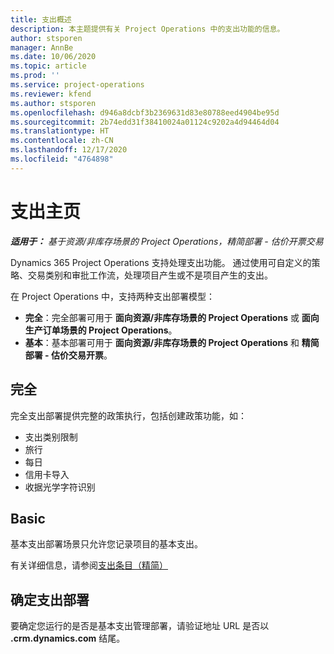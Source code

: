 ```yaml
---
title: 支出概述
description: 本主题提供有关 Project Operations 中的支出功能的信息。
author: stsporen
manager: AnnBe
ms.date: 10/06/2020
ms.topic: article
ms.prod: ''
ms.service: project-operations
ms.reviewer: kfend
ms.author: stsporen
ms.openlocfilehash: d946a8dcbf3b2369631d83e80788eed4904be95d
ms.sourcegitcommit: 2b74edd31f38410024a01124c9202a4d94464d04
ms.translationtype: HT
ms.contentlocale: zh-CN
ms.lasthandoff: 12/17/2020
ms.locfileid: "4764898"
---
```

# <a name="expense-home-page"></a>支出主页

_**适用于：** 基于资源/非库存场景的 Project Operations，精简部署 - 估价开票交易_


Dynamics 365 Project Operations 支持处理支出功能。 通过使用可自定义的策略、交易类别和审批工作流，处理项目产生或不是项目产生的支出。

在 Project Operations 中，支持两种支出部署模型： 

- **完全**：完全部署可用于 **面向资源/非库存场景的 Project Operations** 或 **面向生产订单场景的 Project Operations**。
- **基本**：基本部署可用于 **面向资源/非库存场景的 Project Operations** 和 **精简部署 - 估价交易开票**。

## <a name="full"></a>完全 
完全支出部署提供完整的政策执行，包括创建政策功能，如：

  - 支出类别限制
  - 旅行
  - 每日
  - 信用卡导入
  - 收据光学字符识别

## <a name="basic"></a>Basic 
基本支出部署场景只允许您记录项目的基本支出。 

有关详细信息，请参阅[支出条目（精简）](basic-expense.md)

## <a name="determine-your-expense-deployment"></a>确定支出部署
要确定您运行的是否是基本支出管理部署，请验证地址 URL 是否以 **.crm.dynamics.com** 结尾。 
